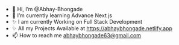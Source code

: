 - 👋 Hi, I’m @Abhay-Bhongade
- 🌱 I’m currently learning Advance Next js
- ✨ I am currently Working on Full Stack Development
- ✨ All my Projects Available at https://abhaybhongade.netlify.app
- 📫 How to reach me abhaybhongade63@gmail.com

<!---
Abhay-Bhongade/Abhay-Bhongade is a ✨ special ✨ repository because its `README.md` (this file) appears on your GitHub profile.
You can click the Preview link to take a look at your changes.
--->
